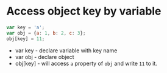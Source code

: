 # Access object key by variable

```javascript
var key = 'a';
var obj = {a: 1, b: 2, c: 3};
obj[key] = 11;
```

- var key - declare variable with key name
- var obj - declare object
- obj\[key\] - will access ```a``` property of ```obj``` and write ```11``` to it.
